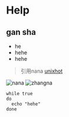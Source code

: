 # Help
## gan sha

* he
* hehe
* hehe

> 引用nana
  [unixhot](http://www.unixhot.com)

  ![nana](https://timgsa.baidu.com/timg?image&quality=80&size=b9999_10000&sec=1584366538363&di=9f84754189a945b046473167ba235b75&imgtype=0&src=http%3A%2F%2Fimg.pconline.com.cn%2Fimages%2Fupload%2Fupc%2Ftx%2Fitbbs%2F1406%2F21%2Fc6%2F35513519_1403329256159_mthumb.jpg)
  ![zhangna](http://www.etiantian.org/static/assets/logo_small.png)

	while true
	do
	  echo "hehe"
	done

